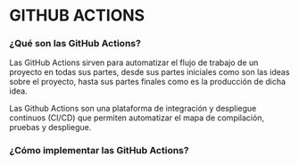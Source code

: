 # GITHUB ACTIONS

### ¿Qué son las GitHub Actions?

Las GitHub Actions sirven para automatizar el flujo de trabajo de un proyecto
en todas sus partes, desde sus partes iniciales como son las ideas sobre el 
proyecto, hasta sus partes finales como es la producción de dicha idea.

Las Github Actions son una plataforma de integración y despliegue continuos 
(CI/CD) que permiten automatizar el mapa de compilación, pruebas y despliegue.

### ¿Cómo implementar las GitHub Actions?